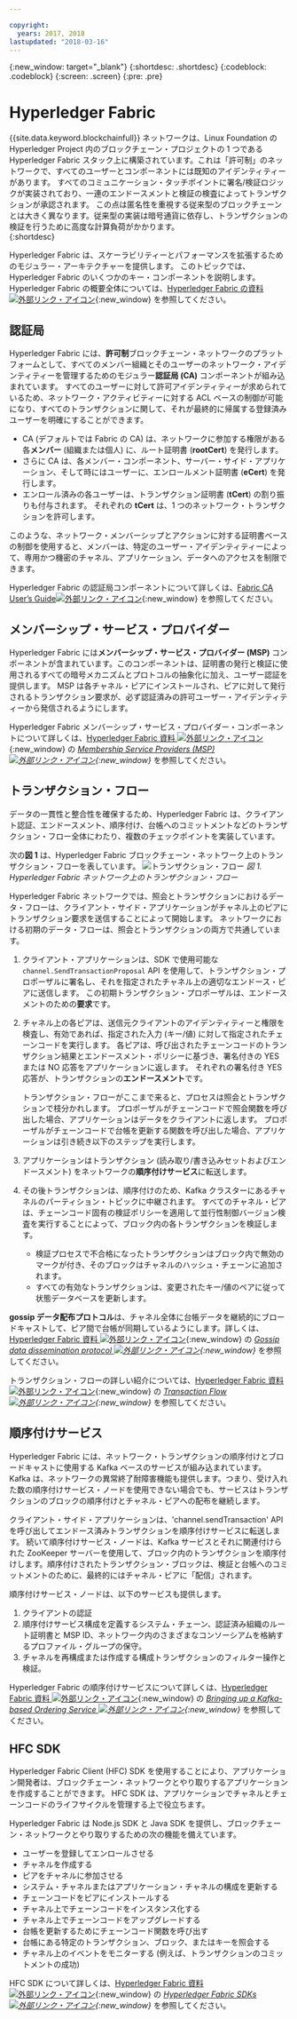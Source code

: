 ```yaml
---

copyright:
  years: 2017, 2018
lastupdated: "2018-03-16"
---
```


{:new_window: target="_blank"}
{:shortdesc: .shortdesc}
{:codeblock: .codeblock}
{:screen: .screen}
{:pre: .pre}


# Hyperledger Fabric
{{site.data.keyword.blockchainfull}} ネットワークは、Linux Foundation の Hyperledger Project 内のブロックチェーン・プロジェクトの 1 つである Hyperledger Fabric スタック上に構築されています。これは「許可制」のネットワークで、すべてのユーザーとコンポーネントには既知のアイデンティティーがあります。  すべてのコミュニケーション・タッチポイントに署名/検証ロジックが実装されており、一連のエンドースメントと検証の検査によってトランザクションが承認されます。  この点は匿名性を重視する従来型のブロックチェーンとは大きく異なります。従来型の実装は暗号通貨に依存し、トランザクションの検証を行うために高度な計算負荷がかかります。  
{:shortdesc}

Hyperledger Fabric は、スケーラビリティーとパフォーマンスを拡張するためのモジュラー・アーキテクチャーを提供します。  このトピックでは、Hyperledger Fabric のいくつかのキー・コンポーネントを説明します。  Hyperledger Fabric の概要全体については、[Hyperledger Fabric の資料 ![外部リンク・アイコン](../images/external_link.svg "外部リンク・アイコン")](http://hyperledger-fabric.readthedocs.io/en/latest/){:new_window} を参照してください。  

## 認証局  
Hyperledger Fabric には、**許可制**ブロックチェーン・ネットワークのプラットフォームとして、すべてのメンバー組織とそのユーザーのネットワーク・アイデンティティーを管理するためのモジュラー**認証局 (CA)** コンポーネントが組み込まれています。 すべてのユーザーに対して許可アイデンティティーが求められているため、ネットワーク・アクティビティーに対する ACL ベースの制御が可能になり、すべてのトランザクションに関して、それが最終的に帰属する登録済みユーザーを明確にすることができます。  
* CA (デフォルトでは Fabric の CA) は、ネットワークに参加する権限がある各**メンバー** (組織または個人) に、ルート証明書 (**rootCert**) を発行します。
* さらに CA は、各メンバー・コンポーネント、サーバー・サイド・アプリケーション、そして時にはユーザーに、エンロールメント証明書 (**eCert**) を発行します。
* エンロール済みの各ユーザーは、トランザクション証明書 (**tCert**) の割り振りも付与されます。  それぞれの **tCert** は、1 つのネットワーク・トランザクションを許可します。

このような、ネットワーク・メンバーシップとアクションに対する証明書ベースの制御を使用すると、メンバーは、特定のユーザー・アイデンティティーによって、専用かつ機密のチャネル、アプリケーション、データへのアクセスを制限できます。

Hyperledger Fabric の認証局コンポーネントについて詳しくは、[Fabric CA User’s Guide![外部リンク・アイコン](../images/external_link.svg "外部リンク・アイコン")](http://hyperledger-fabric-ca.readthedocs.io/en/latest/){:new_window} を参照してください。

## メンバーシップ・サービス・プロバイダー  
Hyperledger Fabric には**メンバーシップ・サービス・プロバイダー (MSP)** コンポーネントが含まれています。このコンポーネントは、証明書の発行と検証に使用されるすべての暗号メカニズムとプロトコルの抽象化に加え、ユーザー認証を提供します。  MSP は各チャネル・ピアにインストールされ、ピアに対して発行されるトランザクション要求が、必ず認証済みの許可ユーザー・アイデンティティーから発信されるようにします。

Hyperledger Fabric メンバーシップ・サービス・プロバイダー・コンポーネントについて詳しくは、[Hyperledger Fabric 資料 ![外部リンク・アイコン](../images/external_link.svg "外部リンク・アイコン")](http://hyperledger-fabric.readthedocs.io/en/latest/){:new_window} の *[Membership Service Providers (MSP) ![外部リンク・アイコン](../images/external_link.svg "外部リンク・アイコン")](http://hyperledger-fabric.readthedocs.io/en/latest/msp.html){:new_window}* を参照してください。

## トランザクション・フロー  
データの一貫性と整合性を確保するため、Hyperledger Fabric は、クライアント認証、エンドースメント、順序付け、台帳へのコミットメントなどのトランザクション・フロー全体にわたり、複数のチェックポイントを実装しています。

次の**図 1** は、Hyperledger Fabric ブロックチェーン・ネットワーク上のトランザクション・フローを表しています。
![トランザクション・フロー](../images/v10_txflow.png "Hyperledger Fabric ネットワーク上のトランザクション・フロー")
*図 1. Hyperledger Fabric ネットワーク上のトランザクション・フロー*

Hyperledger Fabric ネットワークでは、照会とトランザクションにおけるデータ・フローは、クライアント・サイド・アプリケーションがチャネル上のピアにトランザクション要求を送信することによって開始します。 ネットワークにおける初期のデータ・フローは、照会とトランザクションの両方で共通しています。

1. クライアント・アプリケーションは、SDK で使用可能な `channel.SendTransactionProposal` API を使用して、トランザクション・プロポーザルに署名し、それを指定されたチャネル上の適切なエンドース・ピアに送信します。  この初期トランザクション・プロポーザルは、エンドースメントのための**要求**です。  
2. チャネル上の各ピアは、送信元クライアントのアイデンティティーと権限を検査し、有効であれば、指定された入力 (キー/値) に対して指定されたチェーンコードを実行します。  各ピアは、呼び出されたチェーンコードのトランザクション結果とエンドースメント・ポリシーに基づき、署名付きの YES または NO 応答をアプリケーションに返します。  それぞれの署名付き YES 応答が、トランザクションの**エンドースメント**です。

	トランザクション・フローがここまで来ると、プロセスは照会とトランザクションで枝分かれします。  プロポーザルがチェーンコードで照会関数を呼び出した場合、アプリケーションはデータをクライアントに返します。  プロポーザルがチェーンコードで台帳を更新する関数を呼び出した場合、アプリケーションは引き続き以下のステップを実行します。  
3. アプリケーションはトランザクション (読み取り/書き込みセットおよびエンドースメント) をネットワークの**順序付けサービス**に転送します。  
4. その後トランザクションは、順序付けのため、Kafka クラスターにあるチャネルのパーティション・トピックに中継されます。  すべてのチャネル・ピアは、チェーンコード固有の検証ポリシーを適用して並行性制御バージョン検査を実行することによって、ブロック内の各トランザクションを検証します。  
	* 検証プロセスで不合格になったトランザクションはブロック内で無効のマークが付き、そのブロックはチャネルのハッシュ・チェーンに追加されます。  
	* すべての有効なトランザクションは、変更されたキー/値のペアに従って状態データベースを更新します。  

**gossip データ配布プロトコル**は、チャネル全体に台帳データを継続的にブロードキャストして、ピア間で台帳が同期しているようにします。詳しくは、[Hyperledger Fabric 資料 ![外部リンク・アイコン](../images/external_link.svg "外部リンク・アイコン")](http://hyperledger-fabric.readthedocs.io/en/latest/){:new_window} の *[Gossip data dissemination protocol ![外部リンク・アイコン](../images/external_link.svg "外部リンク・アイコン")](http://hyperledger-fabric.readthedocs.io/en/latest/gossip.html){:new_window}* を参照してください。

トランザクション・フローの詳しい紹介については、[Hyperledger Fabric 資料 ![外部リンク・アイコン](../images/external_link.svg "外部リンク・アイコン")](http://hyperledger-fabric.readthedocs.io/en/latest/){:new_window} の *[Transaction Flow![外部リンク・アイコン](../images/external_link.svg "外部リンク・アイコン")](http://hyperledger-fabric.readthedocs.io/en/latest/txflow.html){:new_window}* を参照してください。  

## 順序付けサービス
Hyperledger Fabric には、ネットワーク・トランザクションの順序付けとブロードキャストに使用する Kafka ベースのサービスが組み込まれています。 Kafka は、ネットワークの異常終了耐障害機能も提供します。つまり、受け入れた数の順序付けサービス・ノードを使用できない場合でも、サービスはトランザクションのブロックの順序付けとチャネル・ピアへの配布を継続します。

クライアント・サイド・アプリケーションは、'channel.sendTransaction' API を呼び出してエンドース済みトランザクションを順序付けサービスに転送します。 続いて順序付けサービス・ノードは、Kafka サービスとそれに関連付けられた ZooKeeper サーバーを使用して、ブロック内のトランザクションを順序付けします。順序付けされたトランザクション・ブロックは、検証と台帳へのコミットメントのために、最終的にはチャネル・ピアに「配信」されます。

順序付けサービス・ノードは、以下のサービスも提供します。
1. クライアントの認証
2. 順序付けサービス構成を定義するシステム・チェーン、認証済み組織のルート証明書と MSP ID、ネットワーク内のさまざまなコンソーシアムを格納するプロファイル・グループの保守。
3. チャネルを再構成または作成する構成トランザクションのフィルター操作と検証。  

Hyperledger Fabric の順序付けサービスについて詳しくは、[Hyperledger Fabric 資料 ![外部リンク・アイコン](../images/external_link.svg "外部リンク・アイコン")](http://hyperledger-fabric.readthedocs.io/en/latest/){:new_window} の *[Bringing up a Kafka-based Ordering Service ![外部リンク・アイコン](../images/external_link.svg "外部リンク・アイコン")](http://hyperledger-fabric.readthedocs.io/en/latest/kafka.html){:new_window}* を参照してください。

## HFC SDK
Hyperledger Fabric Client (HFC) SDK を使用することにより、アプリケーション開発者は、ブロックチェーン・ネットワークとやり取りするアプリケーションを作成することができます。 HFC SDK は、アプリケーションでチャネルとチェーンコードのライフサイクルを管理する上で役立ちます。

Hyperledger Fabric は Node.js SDK と Java SDK を提供し、ブロックチェーン・ネットワークとやり取りするための次の機能を備えています。
* ユーザーを登録してエンロールさせる
* チャネルを作成する
* ピアをチャネルに参加させる
* システム・チャネルまたはアプリケーション・チャネルの構成を更新する
* チェーンコードをピアにインストールする
* チャネル上でチェーンコードをインスタンス化する
* チャネル上でチェーンコードをアップグレードする
* 台帳を更新するためにチェーンコード関数を呼び出す
* 台帳にある特定のトランザクション、ブロック、またはキーを照会する
* チャネル上のイベントをモニターする (例えば、トランザクションのコミットメントの成功)

HFC SDK について詳しくは、[Hyperledger Fabric 資料 ![外部リンク・アイコン](../images/external_link.svg "外部リンク・アイコン")](http://hyperledger-fabric.readthedocs.io/en/latest/){:new_window} の *[Hyperledger Fabric SDKs ![外部リンク・アイコン](../images/external_link.svg "外部リンク・アイコン")](http://hyperledger-fabric.readthedocs.io/en/latest/fabric-sdks.html){:new_window}* を参照してください。
